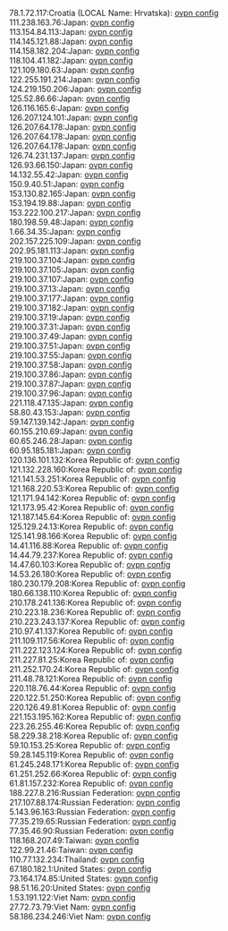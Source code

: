 78.1.72.117:Croatia (LOCAL Name: Hrvatska): [ovpn config](vpn/78_1_72_117.ovpn)  
111.238.163.76:Japan: [ovpn config](vpn/111_238_163_76.ovpn)  
113.154.84.113:Japan: [ovpn config](vpn/113_154_84_113.ovpn)  
114.145.121.88:Japan: [ovpn config](vpn/114_145_121_88.ovpn)  
114.158.182.204:Japan: [ovpn config](vpn/114_158_182_204.ovpn)  
118.104.41.182:Japan: [ovpn config](vpn/118_104_41_182.ovpn)  
121.109.180.63:Japan: [ovpn config](vpn/121_109_180_63.ovpn)  
122.255.191.214:Japan: [ovpn config](vpn/122_255_191_214.ovpn)  
124.219.150.206:Japan: [ovpn config](vpn/124_219_150_206.ovpn)  
125.52.86.66:Japan: [ovpn config](vpn/125_52_86_66.ovpn)  
126.116.165.6:Japan: [ovpn config](vpn/126_116_165_6.ovpn)  
126.207.124.101:Japan: [ovpn config](vpn/126_207_124_101.ovpn)  
126.207.64.178:Japan: [ovpn config](vpn/126_207_64_178.ovpn)  
126.207.64.178:Japan: [ovpn config](vpn/126_207_64_178.ovpn)  
126.207.64.178:Japan: [ovpn config](vpn/126_207_64_178.ovpn)  
126.74.231.137:Japan: [ovpn config](vpn/126_74_231_137.ovpn)  
126.93.66.150:Japan: [ovpn config](vpn/126_93_66_150.ovpn)  
14.132.55.42:Japan: [ovpn config](vpn/14_132_55_42.ovpn)  
150.9.40.51:Japan: [ovpn config](vpn/150_9_40_51.ovpn)  
153.130.82.165:Japan: [ovpn config](vpn/153_130_82_165.ovpn)  
153.194.19.88:Japan: [ovpn config](vpn/153_194_19_88.ovpn)  
153.222.100.217:Japan: [ovpn config](vpn/153_222_100_217.ovpn)  
180.198.59.48:Japan: [ovpn config](vpn/180_198_59_48.ovpn)  
1.66.34.35:Japan: [ovpn config](vpn/1_66_34_35.ovpn)  
202.157.225.109:Japan: [ovpn config](vpn/202_157_225_109.ovpn)  
202.95.181.113:Japan: [ovpn config](vpn/202_95_181_113.ovpn)  
219.100.37.104:Japan: [ovpn config](vpn/219_100_37_104.ovpn)  
219.100.37.105:Japan: [ovpn config](vpn/219_100_37_105.ovpn)  
219.100.37.107:Japan: [ovpn config](vpn/219_100_37_107.ovpn)  
219.100.37.13:Japan: [ovpn config](vpn/219_100_37_13.ovpn)  
219.100.37.177:Japan: [ovpn config](vpn/219_100_37_177.ovpn)  
219.100.37.182:Japan: [ovpn config](vpn/219_100_37_182.ovpn)  
219.100.37.19:Japan: [ovpn config](vpn/219_100_37_19.ovpn)  
219.100.37.31:Japan: [ovpn config](vpn/219_100_37_31.ovpn)  
219.100.37.49:Japan: [ovpn config](vpn/219_100_37_49.ovpn)  
219.100.37.51:Japan: [ovpn config](vpn/219_100_37_51.ovpn)  
219.100.37.55:Japan: [ovpn config](vpn/219_100_37_55.ovpn)  
219.100.37.58:Japan: [ovpn config](vpn/219_100_37_58.ovpn)  
219.100.37.86:Japan: [ovpn config](vpn/219_100_37_86.ovpn)  
219.100.37.87:Japan: [ovpn config](vpn/219_100_37_87.ovpn)  
219.100.37.96:Japan: [ovpn config](vpn/219_100_37_96.ovpn)  
221.118.47.135:Japan: [ovpn config](vpn/221_118_47_135.ovpn)  
58.80.43.153:Japan: [ovpn config](vpn/58_80_43_153.ovpn)  
59.147.139.142:Japan: [ovpn config](vpn/59_147_139_142.ovpn)  
60.155.210.69:Japan: [ovpn config](vpn/60_155_210_69.ovpn)  
60.65.246.28:Japan: [ovpn config](vpn/60_65_246_28.ovpn)  
60.95.185.181:Japan: [ovpn config](vpn/60_95_185_181.ovpn)  
120.136.101.132:Korea Republic of: [ovpn config](vpn/120_136_101_132.ovpn)  
121.132.228.160:Korea Republic of: [ovpn config](vpn/121_132_228_160.ovpn)  
121.141.53.251:Korea Republic of: [ovpn config](vpn/121_141_53_251.ovpn)  
121.168.220.53:Korea Republic of: [ovpn config](vpn/121_168_220_53.ovpn)  
121.171.94.142:Korea Republic of: [ovpn config](vpn/121_171_94_142.ovpn)  
121.173.95.42:Korea Republic of: [ovpn config](vpn/121_173_95_42.ovpn)  
121.187.145.64:Korea Republic of: [ovpn config](vpn/121_187_145_64.ovpn)  
125.129.24.13:Korea Republic of: [ovpn config](vpn/125_129_24_13.ovpn)  
125.141.98.166:Korea Republic of: [ovpn config](vpn/125_141_98_166.ovpn)  
14.41.116.88:Korea Republic of: [ovpn config](vpn/14_41_116_88.ovpn)  
14.44.79.237:Korea Republic of: [ovpn config](vpn/14_44_79_237.ovpn)  
14.47.60.103:Korea Republic of: [ovpn config](vpn/14_47_60_103.ovpn)  
14.53.26.180:Korea Republic of: [ovpn config](vpn/14_53_26_180.ovpn)  
180.230.179.208:Korea Republic of: [ovpn config](vpn/180_230_179_208.ovpn)  
180.66.138.110:Korea Republic of: [ovpn config](vpn/180_66_138_110.ovpn)  
210.178.241.136:Korea Republic of: [ovpn config](vpn/210_178_241_136.ovpn)  
210.223.18.236:Korea Republic of: [ovpn config](vpn/210_223_18_236.ovpn)  
210.223.243.137:Korea Republic of: [ovpn config](vpn/210_223_243_137.ovpn)  
210.97.41.137:Korea Republic of: [ovpn config](vpn/210_97_41_137.ovpn)  
211.109.117.56:Korea Republic of: [ovpn config](vpn/211_109_117_56.ovpn)  
211.222.123.124:Korea Republic of: [ovpn config](vpn/211_222_123_124.ovpn)  
211.227.81.25:Korea Republic of: [ovpn config](vpn/211_227_81_25.ovpn)  
211.252.170.24:Korea Republic of: [ovpn config](vpn/211_252_170_24.ovpn)  
211.48.78.121:Korea Republic of: [ovpn config](vpn/211_48_78_121.ovpn)  
220.118.76.44:Korea Republic of: [ovpn config](vpn/220_118_76_44.ovpn)  
220.122.51.250:Korea Republic of: [ovpn config](vpn/220_122_51_250.ovpn)  
220.126.49.81:Korea Republic of: [ovpn config](vpn/220_126_49_81.ovpn)  
221.153.195.162:Korea Republic of: [ovpn config](vpn/221_153_195_162.ovpn)  
223.26.255.46:Korea Republic of: [ovpn config](vpn/223_26_255_46.ovpn)  
58.229.38.218:Korea Republic of: [ovpn config](vpn/58_229_38_218.ovpn)  
59.10.153.25:Korea Republic of: [ovpn config](vpn/59_10_153_25.ovpn)  
59.28.145.119:Korea Republic of: [ovpn config](vpn/59_28_145_119.ovpn)  
61.245.248.171:Korea Republic of: [ovpn config](vpn/61_245_248_171.ovpn)  
61.251.252.66:Korea Republic of: [ovpn config](vpn/61_251_252_66.ovpn)  
61.81.157.232:Korea Republic of: [ovpn config](vpn/61_81_157_232.ovpn)  
188.227.8.216:Russian Federation: [ovpn config](vpn/188_227_8_216.ovpn)  
217.107.88.174:Russian Federation: [ovpn config](vpn/217_107_88_174.ovpn)  
5.143.96.163:Russian Federation: [ovpn config](vpn/5_143_96_163.ovpn)  
77.35.219.65:Russian Federation: [ovpn config](vpn/77_35_219_65.ovpn)  
77.35.46.90:Russian Federation: [ovpn config](vpn/77_35_46_90.ovpn)  
118.168.207.49:Taiwan: [ovpn config](vpn/118_168_207_49.ovpn)  
122.99.21.46:Taiwan: [ovpn config](vpn/122_99_21_46.ovpn)  
110.77.132.234:Thailand: [ovpn config](vpn/110_77_132_234.ovpn)  
67.180.182.1:United States: [ovpn config](vpn/67_180_182_1.ovpn)  
73.164.174.85:United States: [ovpn config](vpn/73_164_174_85.ovpn)  
98.51.16.20:United States: [ovpn config](vpn/98_51_16_20.ovpn)  
1.53.191.122:Viet Nam: [ovpn config](vpn/1_53_191_122.ovpn)  
27.72.73.79:Viet Nam: [ovpn config](vpn/27_72_73_79.ovpn)  
58.186.234.246:Viet Nam: [ovpn config](vpn/58_186_234_246.ovpn)  
